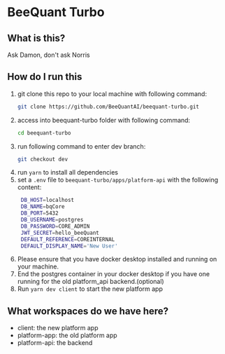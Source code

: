# BeeQuant Turbo

## What is this?

Ask Damon, don't ask Norris

## How do I run this

1. git clone this repo to your local machine with following command:
   ```bash
   git clone https://github.com/BeeQuantAI/beequant-turbo.git
   ```
2. access into beequant-turbo folder with following command:
   ```bash
   cd beequant-turbo
   ```
3. run following command to enter dev branch:
   ```bash
   git checkout dev
   ```
4. run `yarn` to install all dependencies
5. set a `.env` file to `beequant-turbo/apps/platform-api` with the following content:
   ```bash
    DB_HOST=localhost
    DB_NAME=bqCore
    DB_PORT=5432
    DB_USERNAME=postgres
    DB_PASSWORD=CORE_ADMIN
    JWT_SECRET=hello_beeQuant
    DEFAULT_REFERENCE=COREINTERNAL
    DEFAULT_DISPLAY_NAME='New User'
   ``` 
6. Please ensure that you have docker desktop installed and running on your machine.
7. End the postgres container in your docker desktop if you have one running for the old platform_api backend.(optional)
8. Run `yarn dev client` to start the new platform app

## What workspaces do we have here?

- client: the new platform app
- platform-app: the old platform app
- platform-api: the backend
